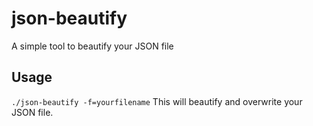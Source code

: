 # json-beautify
A simple tool to beautify your JSON file

## Usage
`./json-beautify -f=yourfilename`
This will beautify and overwrite your JSON file.
